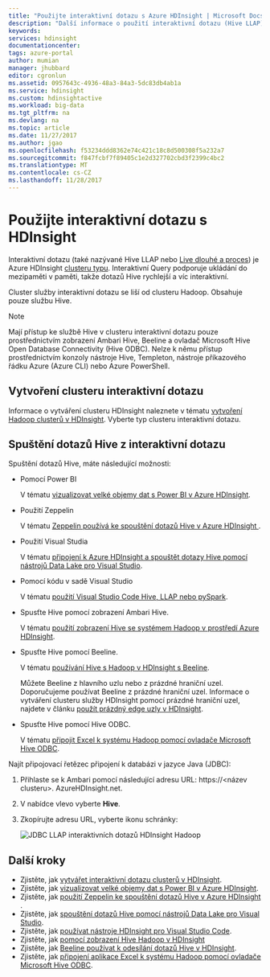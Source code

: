 ```yaml
---
title: "Použijte interaktivní dotazu s Azure HDInsight | Microsoft Docs"
description: "Další informace o použití interaktivní dotazu (Hive LLAP) s HDInsight."
keywords: 
services: hdinsight
documentationcenter: 
tags: azure-portal
author: mumian
manager: jhubbard
editor: cgronlun
ms.assetid: 0957643c-4936-48a3-84a3-5dc83db4ab1a
ms.service: hdinsight
ms.custom: hdinsightactive
ms.workload: big-data
ms.tgt_pltfrm: na
ms.devlang: na
ms.topic: article
ms.date: 11/27/2017
ms.author: jgao
ms.openlocfilehash: f53234ddd8362e74c421c18c8d500308f5a232a7
ms.sourcegitcommit: f847fcbf7f89405c1e2d327702cbd3f2399c4bc2
ms.translationtype: MT
ms.contentlocale: cs-CZ
ms.lasthandoff: 11/28/2017
---
```

# <a name="use-interactive-query-with-hdinsight"></a>Použijte interaktivní dotazu s HDInsight
Interaktivní dotazu (také nazývané Hive LLAP nebo [Live dlouhé a proces](https://cwiki.apache.org/confluence/display/Hive/LLAP)) je Azure HDInsight [clusteru typu](../hdinsight-hadoop-provision-linux-clusters.md#cluster-types). Interaktivní Query podporuje ukládání do mezipaměti v paměti, takže dotazů Hive rychlejší a víc interaktivní. 

Cluster služby interaktivní dotazu se liší od clusteru Hadoop. Obsahuje pouze službu Hive. 

> [!NOTE]
> Mají přístup ke službě Hive v clusteru interaktivní dotazu pouze prostřednictvím zobrazení Ambari Hive, Beeline a ovladač Microsoft Hive Open Database Connectivity (Hive ODBC). Nelze k němu přístup prostřednictvím konzoly nástroje Hive, Templeton, nástroje příkazového řádku Azure (Azure CLI) nebo Azure PowerShell. 
> 
> 

## <a name="create-an-interactive-query-cluster"></a>Vytvoření clusteru interaktivní dotazu
Informace o vytváření clusteru HDInsight naleznete v tématu [vytvoření Hadoop clusterů v HDInsight](../hdinsight-hadoop-provision-linux-clusters.md). Vyberte typ clusteru interaktivní dotazu.

## <a name="execute-hive-queries-from-interactive-query"></a>Spuštění dotazů Hive z interaktivní dotazu
Spuštění dotazů Hive, máte následující možnosti:

* Pomocí Power BI

    V tématu [vizualizovat velké objemy dat s Power BI v Azure HDInsight](../hadoop/apache-hadoop-connect-hive-power-bi.md).

* Použití Zeppelin

    V tématu [Zeppelin používá ke spouštění dotazů Hive v Azure HDInsight ](../hdinsight-connect-hive-zeppelin.md).

* Použití Visual Studia

    V tématu [připojení k Azure HDInsight a spouštět dotazy Hive pomocí nástrojů Data Lake pro Visual Studio](../hadoop/apache-hadoop-visual-studio-tools-get-started.md#run-interactive-hive-queries).

* Pomocí kódu v sadě Visual Studio

    V tématu [použití Visual Studio Code Hive, LLAP nebo pySpark](../hdinsight-for-vscode.md).
* Spusťte Hive pomocí zobrazení Ambari Hive.
  
    V tématu [použití zobrazení Hive se systémem Hadoop v prostředí Azure HDInsight](../hadoop/apache-hadoop-use-hive-ambari-view.md).
* Spusťte Hive pomocí Beeline.
  
    V tématu [používání Hive s Hadoop v HDInsight s Beeline](../hadoop/apache-hadoop-use-hive-beeline.md).
  
    Můžete Beeline z hlavního uzlu nebo z prázdné hraniční uzel. Doporučujeme používat Beeline z prázdné hraniční uzel. Informace o vytváření clusteru služby HDInsight pomocí prázdné hraniční uzel, najdete v článku [použít prázdný edge uzly v HDInsight](../hdinsight-apps-use-edge-node.md).
* Spusťte Hive pomocí Hive ODBC.
  
    V tématu [připojit Excel k systému Hadoop pomocí ovladače Microsoft Hive ODBC](../hadoop/apache-hadoop-connect-excel-hive-odbc-driver.md).

Najít připojovací řetězec připojení k databázi v jazyce Java (JDBC):

1. Přihlaste se k Ambari pomocí následující adresu URL: https://\<název clusteru\>. AzureHDInsight.net.
2. V nabídce vlevo vyberte **Hive**.
3. Zkopírujte adresu URL, vyberte ikonu schránky:
   
   ![JDBC LLAP interaktivních dotazů HDInsight Hadoop](./media/apache-interactive-query-get-started/hdinsight-hadoop-use-interactive-hive-jdbc.png)

## <a name="next-steps"></a>Další kroky

* Zjistěte, jak [vytvářet interaktivní dotazu clusterů v HDInsight](../hdinsight-hadoop-provision-linux-clusters.md).
* Zjistěte, jak [vizualizovat velké objemy dat s Power BI v Azure HDInsight](../hadoop/apache-hadoop-connect-hive-power-bi.md).
* Zjistěte, jak [použití Zeppelin ke spouštění dotazů Hive v Azure HDInsight ](../hdinsight-connect-hive-zeppelin.md).
* Zjistěte, jak [spouštění dotazů Hive pomocí nástrojů Data Lake pro Visual Studio](../hadoop/apache-hadoop-visual-studio-tools-get-started.md#run-interactive-hive-queries).
* Zjistěte, jak [používat nástroje HDInsight pro Visual Studio Code](../hdinsight-for-vscode.md).
* Zjistěte, jak [pomocí zobrazení Hive Hadoop v HDInsight](../hadoop/apache-hadoop-use-hive-ambari-view.md)
* Zjistěte, jak [Beeline používat k odesílání dotazů Hive v HDInsight](../hadoop/apache-hadoop-use-hive-beeline.md).
* Zjistěte, jak [připojení aplikace Excel k systému Hadoop pomocí ovladače Microsoft Hive ODBC](../hadoop/apache-hadoop-connect-excel-hive-odbc-driver.md).

